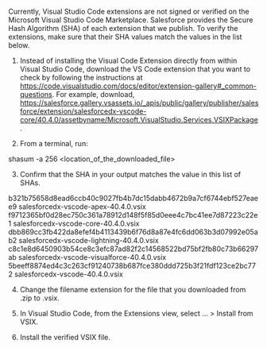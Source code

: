 Currently, Visual Studio Code extensions are not signed or verified on the
Microsoft Visual Studio Code Marketplace. Salesforce provides the Secure Hash
Algorithm (SHA) of each extension that we publish. To verify the extensions,
make sure that their SHA values match the values in the list below.

1. Instead of installing the Visual Code Extension directly from within Visual
   Studio Code, download the VS Code extension that you want to check by
   following the instructions at
   https://code.visualstudio.com/docs/editor/extension-gallery#_common-questions.
   For example, download,
   https://salesforce.gallery.vsassets.io/_apis/public/gallery/publisher/salesforce/extension/salesforcedx-vscode-core/40.4.0/assetbyname/Microsoft.VisualStudio.Services.VSIXPackage.

2. From a terminal, run:

shasum -a 256 <location_of_the_downloaded_file>

3. Confirm that the SHA in your output matches the value in this list of SHAs.

b321b75658d8ead6ccb40c9027fb4b7dc15dabb4672b9a7cf6744ebf527eaee9  salesforcedx-vscode-apex-40.4.0.vsix
f9712365bf0d28ec750c361a78912d148f5f85d0eee4c7bc41ee7d87223c22e1  salesforcedx-vscode-core-40.4.0.vsix
dbb869cc3fb422da8efef4b4113439b6f76d8a87e4fc6dd063b3d07992e05ab2  salesforcedx-vscode-lightning-40.4.0.vsix
c8c1e8d6450903b54ce8c3efc87ad82f2c14568522bd75bf2fb80c73b66297ab  salesforcedx-vscode-visualforce-40.4.0.vsix
5beeff8874ed4c3c263cf91240738b687fce380ddd725b3f21fdf123ce2bc772  salesforcedx-vscode-40.4.0.vsix


4. Change the filename extension for the file that you downloaded from .zip to
.vsix.

5. In Visual Studio Code, from the Extensions view, select ... > Install from
VSIX.

6. Install the verified VSIX file.
